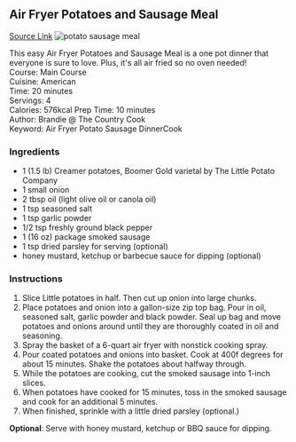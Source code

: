 ## Air Fryer Potatoes and Sausage Meal
[Source Link](https://www.thecountrycook.net/air-fryer-potatoes-and-sausage-meal/)
![potato sausage meal](https://www.thecountrycook.net/wp-content/uploads/2019/12/Air-Fried-Sausage-and-Potatoes-served-on-a-plate-320x320.jpg)

This easy Air Fryer Potatoes and Sausage Meal is a one pot dinner that everyone is sure to love. Plus, it's all air fried so no oven needed!  
Course: Main Course  
Cuisine: American  
Time: 20 minutes  
Servings: 4  
Calories: 576kcal
Prep Time: 10 minutes  
Author: Brandie @ The Country Cook  
Keyword: Air Fryer Potato Sausage DinnerCook 

### Ingredients  
- 1 (1.5 lb) Creamer potatoes, Boomer Gold varietal by The Little Potato Company
- 1 small onion
- 2 tbsp oil (light olive oil or canola oil)
- 1 tsp seasoned salt
- 1 tsp garlic powder
- 1/2 tsp freshly ground black pepper
- 1 (16 oz) package smoked sausage
- 1 tsp dried parsley for serving (optional)
- honey mustard, ketchup or barbecue sauce for dipping (optional)

### Instructions
1. Slice Little potatoes in half. Then cut up onion into large chunks.
2. Place potatoes and onion into a gallon-size zip top bag. Pour in oil, seasoned salt, garlic powder and black powder. Seal up bag and move potatoes and onions around until they are thoroughly coated in oil and seasoning. 
3. Spray the basket of a 6-quart air fryer with nonstick cooking spray.
4. Pour coated potatoes and onions into basket. Cook at 400f degrees for about 15 minutes. Shake the potatoes about halfway through. 
5. While the potatoes are cooking, cut the smoked sausage into 1-inch slices.
6. When potatoes have cooked for 15 minutes, toss in the smoked sausage and cook for an additional 5 minutes.
7. When finished, sprinkle with a little dried parsley (optional.)

**Optional**: Serve with honey mustard, ketchup or BBQ sauce for dipping. 
